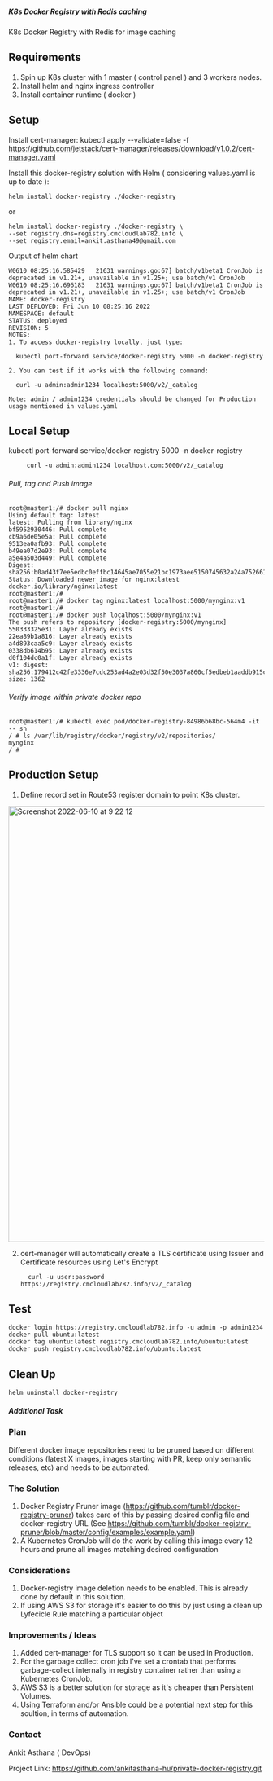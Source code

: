 ##### K8s Docker Registry with Redis caching

K8s Docker Registry with Redis for image caching

## Requirements
1) Spin up K8s cluster with 1 master ( control panel ) and 3 workers nodes.
2) Install helm and nginx ingress controller
3) Install container runtime ( docker )


## Setup

Install cert-manager:
kubectl apply --validate=false -f https://github.com/jetstack/cert-manager/releases/download/v1.0.2/cert-manager.yaml 

Install this docker-registry solution with Helm ( considering values.yaml is up to date ):
```
helm install docker-registry ./docker-registry
```

or

```
helm install docker-registry ./docker-registry \
--set registry.dns=registry.cmcloudlab782.info \
--set registry.email=ankit.asthana49@gmail.com 
```

Output of helm chart
```
W0610 08:25:16.585429   21631 warnings.go:67] batch/v1beta1 CronJob is deprecated in v1.21+, unavailable in v1.25+; use batch/v1 CronJob
W0610 08:25:16.696183   21631 warnings.go:67] batch/v1beta1 CronJob is deprecated in v1.21+, unavailable in v1.25+; use batch/v1 CronJob
NAME: docker-registry
LAST DEPLOYED: Fri Jun 10 08:25:16 2022
NAMESPACE: default
STATUS: deployed
REVISION: 5
NOTES:
1. To access docker-registry locally, just type:

  kubectl port-forward service/docker-registry 5000 -n docker-registry

2. You can test if it works with the following command:

  curl -u admin:admin1234 localhost:5000/v2/_catalog

Note: admin / admin1234 credentials should be changed for Production usage mentioned in values.yaml
```

## Local Setup

kubectl port-forward service/docker-registry 5000 -n docker-registry

         curl -u admin:admin1234 localhost.com:5000/v2/_catalog
###### Pull, tag and Push image
```
root@master1:/# docker pull nginx
Using default tag: latest
latest: Pulling from library/nginx
bf5952930446: Pull complete
cb9a6de05e5a: Pull complete
9513ea0afb93: Pull complete
b49ea07d2e93: Pull complete
a5e4a503d449: Pull complete
Digest: sha256:b0ad43f7ee5edbc0effbc14645ae7055e21bc1973aee5150745632a24a752661
Status: Downloaded newer image for nginx:latest
docker.io/library/nginx:latest
root@master1:/# 
root@master1:/# docker tag nginx:latest localhost:5000/mynginx:v1
root@master1:/# 
root@master1:/# docker push localhost:5000/mynginx:v1
The push refers to repository [docker-registry:5000/mynginx]
550333325e31: Layer already exists
22ea89b1a816: Layer already exists
a4d893caa5c9: Layer already exists
0338db614b95: Layer already exists
d0f104dc0a1f: Layer already exists
v1: digest: sha256:179412c42fe3336e7cdc253ad4a2e03d32f50e3037a860cf5edbeb1aaddb915c size: 1362
```

######  Verify image within private docker repo
```
root@master1:/# kubectl exec pod/docker-registry-84986b68bc-564m4 -it -- sh
/ # ls /var/lib/registry/docker/registry/v2/repositories/
mynginx
/ #
```

## Production Setup

1) Define record set in Route53 register domain to point K8s cluster.
<img width="856" alt="Screenshot 2022-06-10 at 9 22 12" src="https://user-images.githubusercontent.com/59736927/173012477-90744673-3cd0-4211-baf8-d9a131130d7d.png">


2) cert-manager will automatically create a TLS certificate using Issuer and Certificate resources using Let's Encrypt

         curl -u user:password https://registry.cmcloudlab782.info/v2/_catalog


## Test
```
docker login https://registry.cmcloudlab782.info -u admin -p admin1234
docker pull ubuntu:latest
docker tag ubuntu:latest registry.cmcloudlab782.info/ubuntu:latest
docker push registry.cmcloudlab782.info/ubuntu:latest
```

## Clean Up
```
helm uninstall docker-registry
```


##### Additional Task

### Plan
Different docker image repositories need to be pruned based on different conditions (latest X images, images starting with PR, keep only semantic releases, etc) and needs to be automated.

### The Solution
1) Docker Registry Pruner image (https://github.com/tumblr/docker-registry-pruner) takes care of this by passing desired config file and docker-registry URL (See https://github.com/tumblr/docker-registry-pruner/blob/master/config/examples/example.yaml)
2) A Kubernetes CronJob will do the work by calling this image every 12 hours and prune all images matching desired configuration

### Considerations
1) Docker-registry image deletion needs to be enabled. This is already done by default in this solution.
2) If using AWS S3 for storage it's easier to do this by just using a clean up Lyfecicle Rule matching a particular object


### Improvements / Ideas
1) Added cert-manager for TLS support so it can be used in Production.
2) For the garbage collect cron job I've set a crontab that performs garbage-collect internally in registry container rather than using a Kubernetes CronJob.
3) AWS S3 is a better solution for storage as it's cheaper than Persistent Volumes.
4) Using Terraform and/or Ansible could be a potential next step for this soultion, in terms of automation.



### Contact
Ankit Asthana ( DevOps)

Project Link: https://github.com/ankitasthana-hu/private-docker-registry.git
